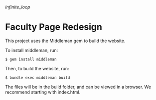 ###### infinite_loop

# Faculty Page Redesign

This project uses the Middleman gem to build the website.

To install middleman, run:

`$ gem install middleman`

Then, to build the website, run:

`$ bundle exec middleman build`

The files will be in the build folder, and can be viewed in a browser. We recommend starting with index.html.